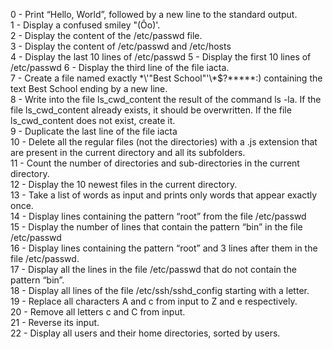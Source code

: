 0 - Print “Hello, World”, followed by a new line to the standard output.  
1 - Display a confused smiley "(Ôo)'.  
2 - Display the content of the /etc/passwd file.  
3 - Display the content of /etc/passwd and /etc/hosts  
4 - Display the last 10 lines of /etc/passwd
5 - Display the first 10 lines of /etc/passwd
6 - Display the third line of the file iacta.  
7 - Create a file named exactly \*\\'"Best School"\'\\*$\?\*\*\*\*\*:) containing the text Best School ending by a new line.  
8 - Write into the file ls_cwd_content the result of the command ls -la. If the file ls_cwd_content already exists, it should be overwritten. If the file ls_cwd_content does not exist, create it.  
9 - Duplicate the last line of the file iacta  
10 - Delete all the regular files (not the directories) with a .js extension that are present in the current directory and all its subfolders.  
11 - Count the number of directories and sub-directories in the current directory.  
12 - Display the 10 newest files in the current directory.  
13 - Take a list of words as input and prints only words that appear exactly once.  
14 - Display lines containing the pattern “root” from the file /etc/passwd  
15 - Display the number of lines that contain the pattern “bin” in the file /etc/passwd  
16 - Display lines containing the pattern “root” and 3 lines after them in the file /etc/passwd.  
17 - Display all the lines in the file /etc/passwd that do not contain the pattern “bin”.  
18 - Display all lines of the file /etc/ssh/sshd_config starting with a letter.  
19 - Replace all characters A and c from input to Z and e respectively.  
20 - Remove all letters c and C from input.  
21 - Reverse its input.  
22 - Display all users and their home directories, sorted by users.  
